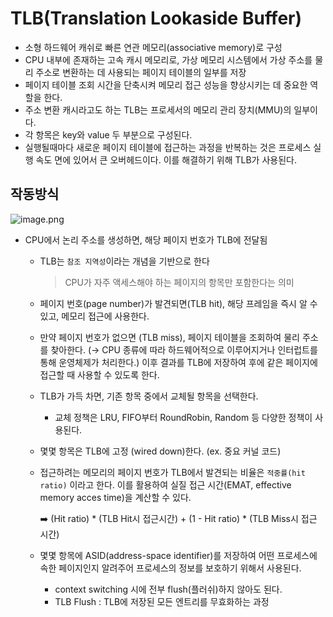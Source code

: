 # TLB(Translation Lookaside Buffer)

- 소형 하드웨어 캐쉬로 빠른 연관 메모리(associative memory)로 구성
- CPU 내부에 존재하는 고속 캐시 메모리로, 가상 메모리 시스템에서 가상 주소를 물리 주소로 변환하는 데 사용되는 페이지 테이블의 일부를 저장
- 페이지 테이블 조회 시간을 단축시켜 메모리 접근 성능을 향상시키는 데 중요한 역할을 한다.
- 주소 변환 캐시라고도 하는 TLB는 프로세서의 메모리 관리 장치(MMU)의 일부이다.
- 각 항목은 key와 value 두 부분으로 구성된다.
- 실행될때마다 새로운 페이지 테이블에 접근하는 과정을 반복하는 것은 프로세스 실행 속도 면에 있어서 큰 오버헤드이다. 이를 해결하기 위해 TLB가 사용된다.

## 작동방식

![image.png](https://prod-files-secure.s3.us-west-2.amazonaws.com/4b465a33-1ee4-4c6a-82cb-c03d5c9664fc/b1d7e4d6-e098-48cd-a01e-6bb36573d663/image.png)

- CPU에서 논리 주소를 생성하면, 해당 페이지 번호가 TLB에 전달됨
    - TLB는 `참조 지역성`이라는 개념을 기반으로 한다
        
        > CPU가 자주 액세스해야 하는 페이지의 항목만 포함한다는 의미

    - 페이지 번호(page number)가 발견되면(TLB hit), 해당 프레임을 즉시 알 수 있고, 메모리 접근에 사용한다.
    - 만약 페이지 번호가 없으면 (TLB miss), 페이지 테이블을 조회하여 물리 주소를 찾아한다. (→ CPU 종류에 따라 하드웨어적으로 이루어지거나 인터럽트를 통해 운영체제가 처리한다.) 이후 결과를 TLB에 저장하여 후에 같은 페이지에 접근할 때 사용할 수 있도록 한다.
    - TLB가 가득 차면, 기존 항목 중에서 교체될 항목을 선택한다.
        - 교체 정책은 LRU, FIFO부터 RoundRobin, Random 등 다양한 정책이 사용된다.
    - 몇몇 항목은 TLB에 고정 (wired down)한다. (ex. 중요 커널 코드)
    - 접근하려는 메모리의 페이지 번호가 TLB에서 발견되는 비율은 `적중률(hit ratio)` 이라고 한다. 이를 활용하여 실질 접근 시간(EMAT, effective memory acces time)을 계산할 수 있다.
        
        <aside>
        ➡️ (Hit ratio) * (TLB Hit시 접근시간) + (1 - Hit ratio) * (TLB Miss시 접근 시간)
        
        </aside>
        
    - 몇몇 항목에 ASID(address-space identifier)를 저장하여 어떤 프로세스에 속한 페이지인지 알려주어 프로세스의 정보를 보호하기 위해서 사용된다.
        - context switching 시에 전부 flush(플러쉬)하지 않아도 된다.
        - TLB Flush : TLB에 저장된 모든 엔트리를 무효화하는 과정
